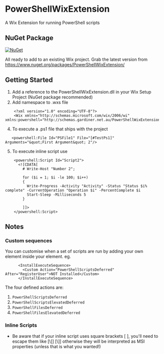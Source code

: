 PowerShellWixExtension
======================

A Wix Extension for running PowerShell scripts

NuGet Package
-------------
[![NuGet](https://img.shields.io/nuget/v/PowerShellWixExtension.svg?maxAge=2592)](https://www.nuget.org/packages/PowerShellWixExtension/)

All ready to add to an existing Wix project. Grab the latest version from https://www.nuget.org/packages/PowerShellWixExtension/

Getting Started
---------------
1. Add a reference to the PowerShellWixExtension.dll in your Wix Setup Project (NuGet package recommended)
2. Add namespace to .wxs file
```
    <?xml version="1.0" encoding="UTF-8"?>
    <Wix xmlns="http://schemas.microsoft.com/wix/2006/wi" xmlns:powershell="http://schemas.gardiner.net.au/PowerShellWixExtensionSchema">
```

4. To execute a .ps1 file that ships with the project

```
   <powershell:File Id="PSFile1" File="[#TestPs1]" Arguments="&quot;First Argument&quot; 2"/>
```

5. To execute inline script use
```
    <powershell:Script Id="Script2">
      <![CDATA[
        # Write-Host "Number 2";

        for ($i = 1; $i -le 100; $i++) 
        {
          Write-Progress -Activity "Activity" -Status "Status $i% complete" -CurrentOperation "Operation $i" -PercentComplete $i
          Start-Sleep -Milliseconds 5 
        }

        ]]>
    </powershell:Script>
```
    
Notes
-----

### Custom sequences

You can customise when a set of scripts are run by adding your own <Custom /> element inside your <InstallExecuteSequence /> element. eg.

```
      <InstallExecuteSequence>
        <Custom Action="PowerShellScriptsDeferred" After="RegisterUser">NOT Installed</Custom>
      </InstallExecuteSequence>
````

The four defined actions are:
1. `PowerShellScriptsDeferred`
2. `PowerShellScriptsElevatedDeferred`
3. `PowerShellFilesDeferred`
4. `PowerShellFilesElevatedDeferred`

### Inline Scripts

* Be aware that if your inline script uses square brackets [ ], you'll need to escape them like [\\[] [\\]] otherwise they will be interpreted as MSI properties (unless that is what you wanted!)
